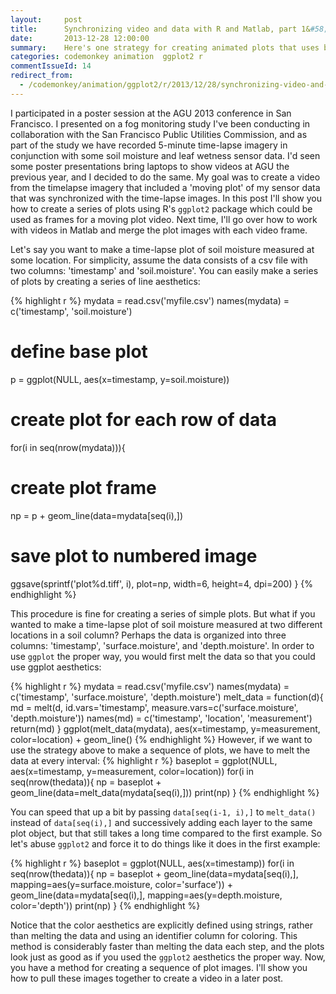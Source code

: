 ```yaml
---
layout:     post
title:      Synchronizing video and data with R and Matlab, part 1&#58; abusing ggplot
date:       2013-12-28 12:00:00
summary:    Here's one strategy for creating animated plots that uses both R and Matlab. I'll show you how to use ggplot2 to create the animation frames.
categories: codemonkey animation  ggplot2 r
commentIssueId: 14
redirect_from:
  - /codemonkey/animation/ggplot2/r/2013/12/28/synchronizing-video-and-data-with-r-and-matlab-part-1/
---
```

I participated in a poster session at the AGU 2013 conference in San Francisco. I presented on a fog monitoring study I've been conducting in collaboration with the San Francisco Public Utilities Commission, and as part of the study we have recorded 5-minute time-lapse imagery in conjunction with some soil moisture and leaf wetness sensor data. I'd seen some poster presentations bring laptops to show videos at AGU the previous year, and I decided to do the same. My goal was to create a video from the timelapse imagery that included a 'moving plot' of my sensor data that was synchronized with the time-lapse images. In this post I'll show you how to create a series of plots using R's `ggplot2` package which could be used as frames for a moving plot video. Next time, I'll go over how to work with videos in Matlab and merge the plot images with each video frame.

Let's say you want to make a time-lapse plot of soil moisture measured at some location. For simplicity, assume the data consists of a csv file with two columns: 'timestamp' and 'soil.moisture'. You can easily make a series of plots by creating a series of line aesthetics:

{% highlight r %}
mydata = read.csv('myfile.csv')
names(mydata) = c('timestamp', 'soil.moisture')
# define base plot
p = ggplot(NULL, aes(x=timestamp, y=soil.moisture))
# create plot for each row of data
for(i in seq(nrow(mydata))){
  # create plot frame
  np = p + geom_line(data=mydata[seq(i),])
  # save plot to numbered image
  ggsave(sprintf('plot%d.tiff', i), plot=np, width=6, height=4, dpi=200)
}
{% endhighlight %}

This procedure is fine for creating a series of simple plots. But what if you wanted to make a time-lapse plot of soil moisture measured at two different locations in a soil column? Perhaps the data is organized into three columns: 'timestamp', 'surface.moisture', and 'depth.moisture'. In order to use `ggplot` the proper way, you would first melt the data so that you could use ggplot aesthetics:

{% highlight r %}
mydata = read.csv('myfile.csv')
names(mydata) = c('timestamp', 'surface.moisture', 'depth.moisture')
melt_data = function(d){
  md = melt(d, id.vars='timestamp', measure.vars=c('surface.moisture', 'depth.moisture'))
  names(md) = c('timestamp', 'location', 'measurement')
  return(md)
}
ggplot(melt_data(mydata), aes(x=timestamp, y=measurement, color=location) + geom_line()
{% endhighlight %}
However, if we want to use the strategy above to make a sequence of plots, we have to melt the data at every interval:
{% highlight r %}
baseplot = ggplot(NULL, aes(x=timestamp, y=measurement, color=location))
for(i in seq(nrow(thedata)){
  np = baseplot + geom_line(data=melt_data(mydata[seq(i),]))
  print(np)
}
{% endhighlight %}

You can speed that up a bit by passing `data[seq(i-1, i),]` to `melt_data()` instead of `data[seq(i),]` and successively adding each layer to the same plot object, but that still takes a long time compared to the first example. So let's abuse `ggplot2` and force it to do things like it does in the first example:

{% highlight r %}
baseplot = ggplot(NULL, aes(x=timestamp))
for(i in seq(nrow(thedata)){
  np = baseplot + geom_line(data=mydata[seq(i),], mapping=aes(y=surface.moisture, color='surface')) 
       + geom_line(data=mydata[seq(i),], mapping=aes(y=depth.moisture, color='depth')) 
  print(np)
}
{% endhighlight %}

Notice that the color aesthetics are explicitly defined using strings, rather than melting the data and using an identifier column for coloring. This method is considerably faster than melting the data each step, and the plots look just as good as if you used the `ggplot2` aesthetics the proper way. Now, you have a method for creating a sequence of plot images. I'll show you how to pull these images together to create a video in a later post.